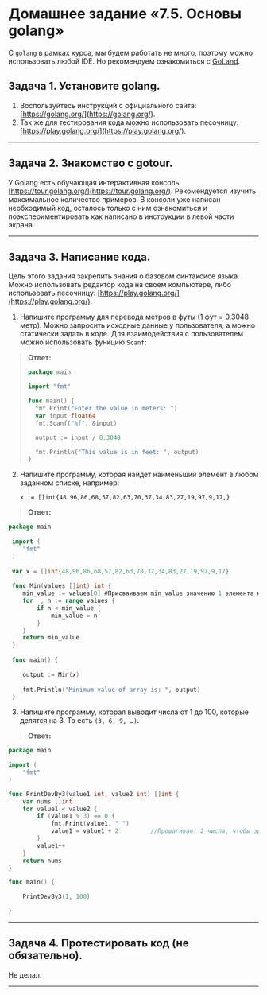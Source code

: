 # Домашнее задание «7.5. Основы golang»

С `golang` в рамках курса, мы будем работать не много, поэтому можно использовать любой IDE. 
Но рекомендуем ознакомиться с [GoLand](https://www.jetbrains.com/ru-ru/go/).  

## Задача 1. Установите golang.
1. Воспользуйтесь инструкций с официального сайта: [https://golang.org/](https://golang.org/).
2. Так же для тестирования кода можно использовать песочницу: [https://play.golang.org/](https://play.golang.org/).

---

## Задача 2. Знакомство с gotour.
У Golang есть обучающая интерактивная консоль [https://tour.golang.org/](https://tour.golang.org/). 
Рекомендуется изучить максимальное количество примеров. В консоли уже написан необходимый код, 
осталось только с ним ознакомиться и поэкспериментировать как написано в инструкции в левой части экрана.  

---

## Задача 3. Написание кода. 
Цель этого задания закрепить знания о базовом синтаксисе языка. Можно использовать редактор кода 
на своем компьютере, либо использовать песочницу: [https://play.golang.org/](https://play.golang.org/).

1. Напишите программу для перевода метров в футы (1 фут = 0.3048 метр). Можно запросить исходные данные 
у пользователя, а можно статически задать в коде.
    Для взаимодействия с пользователем можно использовать функцию `Scanf`:

>**Ответ:**    
>```go
>package main
>
>import "fmt"
>
>func main() {
>	fmt.Print("Enter the value in meters: ")
>	var input float64
>	fmt.Scanf("%f", &input)
>
>	output := input / 0.3048
>
>	fmt.Println("This value is in feet: ", output)
>}
>```

2. Напишите программу, которая найдет наименьший элемент в любом заданном списке, например:
    ```
    x := []int{48,96,86,68,57,82,63,70,37,34,83,27,19,97,9,17,}
    ```
>**Ответ:**    
```go
package main
 
 import (
 	"fmt"
 )
 
 var x = []int{48,96,86,68,57,82,63,70,37,34,83,27,19,97,9,17}
 
 func Min(values []int) int {
 	min_value := values[0] #Присваиваем min_value значению 1 элемента массива
 	for _, n := range values {
 		if n < min_value {
 			min_value = n
 		}
 	}
 	return min_value
 }
 
 func main() {
 
 	output := Min(x)
 
 	fmt.Println("Minimum value of array is: ", output)
 }
```
   
3. Напишите программу, которая выводит числа от 1 до 100, которые делятся на 3. То есть `(3, 6, 9, …)`.

>**Ответ:**    
```go
package main

import (
	"fmt"
)

func PrintDevBy3(value1 int, value2 int) []int {
	var nums []int
	for value1 < value2 {
		if (value1 % 3) == 0 {
			fmt.Print(value1, " ")
			value1 = value1 + 2         //Прошагивает 2 числа, чтобы зря их не проверять
		}
		value1++
	}
	return nums
}

func main() {

	PrintDevBy3(1, 100)

}

```
---

## Задача 4. Протестировать код (не обязательно).

Не делал.


---
